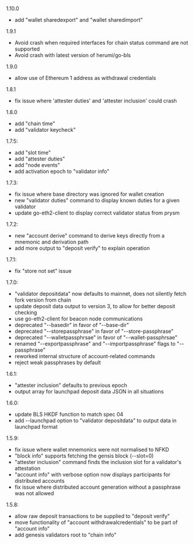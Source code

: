 1.10.0
  - add "wallet sharedexport" and "wallet sharedimport"

1.9.1
  - Avoid crash when required interfaces for chain status command are not supported
  - Avoid crash with latest version of herumi/go-bls

1.9.0
  - allow use of Ethereum 1 address as withdrawal credentials

1.8.1
  - fix issue where 'attester duties' and 'attester inclusion' could crash

1.8.0
  - add "chain time"
  - add "validator keycheck"

1.7.5:
  - add "slot time"
  - add "attester duties"
  - add "node events"
  - add activation epoch to "validator info"

1.7.3:
  - fix issue where base directory was ignored for wallet creation
  - new "validator duties" command to display known duties for a given validator
  - update go-eth2-client to display correct validator status from prysm

1.7.2:
  - new "account derive" command to derive keys directly from a mnemonic and derivation path
  - add more output to "deposit verify" to explain operation

1.7.1:
  - fix "store not set" issue

1.7.0:
  - "validator depositdata" now defaults to mainnet, does not silently fetch fork version from chain
  - update deposit data output to version 3, to allow for better deposit checking
  - use go-eth2-client for beacon node communications
  - deprecated "--basedir" in favor of "--base-dir"
  - deprecated "--storepassphrase" in favor of "--store-passphrase"
  - deprecated "--walletpassphrsae" in favor of "--wallet-passphrsae"
  - renamed "--exportpassphrase" and "--importpassphrase" flags to "--passphrase"
  - reworked internal structure of account-related commands
  - reject weak passphrases by default

1.6.1:
  - "attester inclusion" defaults to previous epoch
  - output array for launchpad deposit data JSON in all situations

1.6.0:
  - update BLS HKDF function to match spec 04
  - add --launchpad option to "validator depositdata" to output data in launchpad format

1.5.9:
  - fix issue where wallet mnemonics were not normalised to NFKD
  - "block info" supports fetching the gensis block (--slot=0)
  - "attester inclusion" command finds the inclusion slot for a validator's attestation
  - "account info" with verbose option now displays participants for distributed accounts
  - fix issue where distributed account generation without a passphrase was not allowed

1.5.8:
  - allow raw deposit transactions to be supplied to "deposit verify"
  - move functionality of "account withdrawalcredentials" to be part of "account info"
  - add genesis validators root to "chain info"
